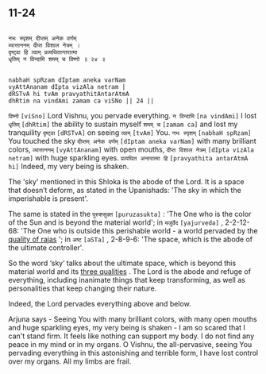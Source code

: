 ## 11-24


```shloka-sa

नभः स्पृशम् दीप्तम् अनेक वर्णम्
व्यात्ताननम् दीप्त विशाल नेत्रम् ।
दृष्ट्वा हि त्वाम् प्रव्यथितान्तरात्मा
धृतिम् न विन्दामि शमम् च विष्णो ॥ २४ ॥

```
```shloka-sa-hk

nabhaH spRzam dIptam aneka varNam
vyAttAnanam dIpta vizAla netram |
dRSTvA hi tvAm pravyathitAntarAtmA
dhRtim na vindAmi zamam ca viSNo || 24 ||

```
`विष्नो` `[viSno]` Lord Vishnu, you pervade everything. `न विन्दामि` `[na vindAmi]` I lost `धृतिम्` `[dhRtim]` the ability to sustain myself `शमम् च` `[zamam ca]` and lost my tranquility `दृष्ट्वा` `[dRSTvA]` on seeing `त्वाम्` `[tvAm]` You. `नभः स्पृशम्` `[nabhaH spRzam]` You touched the sky `दीप्तम् अनेक वर्णम्` `[dIptam aneka varNam]` with many brilliant colors, `व्यात्ताननम्` `[vyAttAnanam]` with open mouths, `दीप्त विशाल नेत्रम्` `[dIpta vizAla netram]` with huge sparkling eyes. `प्रव्यथित अन्तरात्मा हि` `[pravyathita antarAtmA hi]` Indeed, my very being is shaken.

The 'sky' mentioned in this Shloka is the abode of the Lord. It is a space that doesn’t deform, as stated in the Upanishads: 'The sky in which the imperishable is present'.

The same is stated in the 
`पुरुशसुक्त` `[puruzasukta]` :
 'The One who is the color of the Sun and is beyond the material world'; in 
`यजुर्वेद` `[yajurveda]` , 2-2-12-68:
 'The One who is outside this perishable world - a world pervaded by the 
[quality of rajas](satva_rajas_tamas)
'; in 
`अष्ट` `[aSTa]` , 2-8-9-6:
 'The space, which is the abode of the ultimate controller'.

So the word ‘sky’ talks about the ultimate space, which is beyond this material world and its 
[three qualities](satva_rajas_tamas)
. The Lord is the abode and refuge of everything, including inanimate things that keep transforming, as well as personalities that keep changing their nature. 

Indeed, the Lord pervades everything above and below. 

Arjuna says - Seeing You with many brilliant colors, with many open mouths and huge sparkling eyes, my very being is shaken - I am so scared that I can't stand firm. It feels like nothing can support my body. I do not find any peace in my mind or in my organs. O Vishnu, the all-pervasive, seeing You pervading everything in this astonishing and terrible form, I have lost control over my organs. All my limbs are frail.


